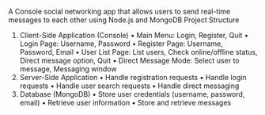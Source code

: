 A Console social networking app that allows users to send real-time messages to each other using Node.js and MongoDB
Project Structure
1.	Client-Side Application (Console)
•	Main Menu: Login, Register, Quit
•	Login Page: Username, Password
•	Register Page: Username, Password, Email
•	User List Page: List users, Check online/offline status, Direct message option, Quit
•	Direct Message Mode: Select user to message, Messaging window
2.	Server-Side Application
•	Handle registration requests
•	Handle login requests
•	Handle user search requests
•	Handle direct messaging
3.	Database (MongoDB)
•	Store user credentials (username, password, email)
•	Retrieve user information
•	Store and retrieve messages

